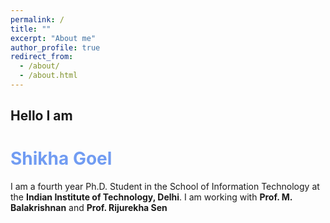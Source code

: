 ```yaml
---
permalink: /
title: ""
excerpt: "About me"
author_profile: true
redirect_from: 
  - /about/
  - /about.html
---
```


## Hello I am  

# <span style="color:rgb(113,156,242)">**Shikha Goel**</span>

I am a fourth year Ph.D. Student in the School of Information Technology at the **Indian Institute of Technology, Delhi**. I am working with **Prof. M. Balakrishnan** and **Prof. Rijurekha Sen**
